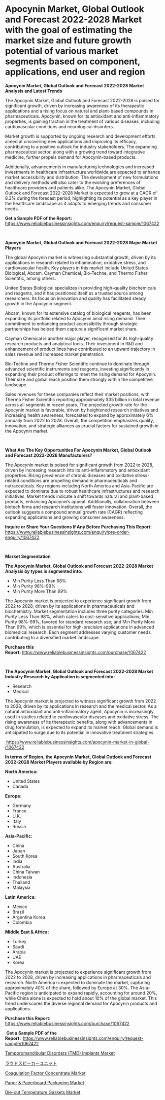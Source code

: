 <p><h1>Apocynin Market, Global Outlook and Forecast 2022-2028 Market with the goal of estimating the market size and future growth potential of various market segments based on component, applications, end user and region</h1></p><p><strong>Apocynin Market, Global Outlook and Forecast 2022-2028 Market Analysis and Latest Trends</strong></p>
<p><p>The Apocynin Market, Global Outlook and Forecast 2022-2028 is poised for significant growth, driven by increasing awareness of its therapeutic applications and a rising focus on natural and plant-based compounds in pharmaceuticals. Apocynin, known for its antioxidant and anti-inflammatory properties, is gaining traction in the treatment of various diseases, including cardiovascular conditions and neurological disorders. </p><p>Market growth is supported by ongoing research and development efforts aimed at uncovering new applications and improving its efficacy, contributing to a positive outlook for industry stakeholders. The expanding pharmaceutical sector, along with a growing trend toward integrative medicine, further propels demand for Apocynin-based products. </p><p>Additionally, advancements in manufacturing technologies and increased investments in healthcare infrastructure worldwide are expected to enhance market accessibility and distribution. The development of new formulations and delivery methods will also cater to the evolving preferences of healthcare providers and patients alike. The Apocynin Market, Global Outlook and Forecast 2022-2028 Market is expected to grow at a CAGR of 8.3% during the forecast period, highlighting its potential as a key player in the healthcare landscape as it adapts to emerging trends and consumer needs.</p></p>
<p><strong>Get a Sample PDF of the Report:&nbsp;</strong> <a href="https://www.reliablebusinessinsights.com/enquiry/request-sample/1067422">https://www.reliablebusinessinsights.com/enquiry/request-sample/1067422</a></p>
<p>&nbsp;</p>
<p><strong>Apocynin Market, Global Outlook and Forecast 2022-2028 Major Market Players</strong></p>
<p><p>The global Apocynin market is witnessing substantial growth, driven by its applications in research related to inflammation, oxidative stress, and cardiovascular health. Key players in this market include United States Biological, Abcam, Cayman Chemical, Bio-Techne, and Thermo Fisher Scientific, among others.</p><p>United States Biological specializes in providing high-quality biochemicals and reagents, and it has positioned itself as a trusted source among researchers. Its focus on innovation and quality has facilitated steady growth in the Apocynin segment.</p><p>Abcam, known for its extensive catalog of biological reagents, has been expanding its portfolio related to Apocynin amid rising demand. Their commitment to enhancing product accessibility through strategic partnerships has helped them capture a significant market share.</p><p>Cayman Chemical is another major player, recognized for its high-quality research products and analytical tools. Their investment in R&D and enhancement of product lines have contributed to an upward trajectory in sales revenue and increased market penetration.</p><p>Bio-Techne and Thermo Fisher Scientific continue to dominate through advanced scientific instruments and reagents, investing significantly in expanding their product offerings to meet the rising demand for Apocynin. Their size and global reach position them strongly within the competitive landscape.</p><p>Sales revenues for these companies reflect their market positions, with Thermo Fisher Scientific reporting approximately $35 billion in total revenue across all segments in recent years. The projected growth rate for the Apocynin market is favorable, driven by heightened research initiatives and increasing health awareness, forecasted to expand by approximately 6% annually from 2022 to 2028. Overall, the competition emphasizes quality, innovation, and strategic alliances as crucial factors for sustained growth in the Apocynin market.</p></p>
<p>&nbsp;</p>
<p><strong>What Are The Key Opportunities For Apocynin Market, Global Outlook and Forecast 2022-2028 Manufacturers?</strong></p>
<p><p>The Apocynin market is poised for significant growth from 2022 to 2028, driven by increasing research into its anti-inflammatory and antioxidant properties. Rising prevalence of chronic diseases and oxidative stress-related conditions are propelling demand in pharmaceuticals and nutraceuticals. Key regions including North America and Asia-Pacific are expected to dominate due to robust healthcare infrastructures and research initiatives. Market trends indicate a shift towards natural and plant-based products, enhancing Apocynin’s appeal. Additionally, collaboration between biotech firms and research institutions will foster innovation. Overall, the outlook suggests a compound annual growth rate (CAGR) reflecting expanding applications and growing consumer awareness.</p></p>
<p><strong>Inquire or Share Your Questions If Any Before Purchasing This Report:</strong> <a href="https://www.reliablebusinessinsights.com/enquiry/pre-order-enquiry/1067422">https://www.reliablebusinessinsights.com/enquiry/pre-order-enquiry/1067422</a></p>
<p>&nbsp;</p>
<p><strong>Market Segmentation</strong></p>
<p><strong>The Apocynin Market, Global Outlook and Forecast 2022-2028 Market Analysis by types is segmented into:</strong></p>
<p><ul><li>Min Purity Less Than 98%</li><li>Min Purity 98%-99%</li><li>Min Purity More Than 99%</li></ul></p>
<p><p>The Apocynin market is projected to experience significant growth from 2022 to 2028, driven by its applications in pharmaceuticals and biochemistry. Market segmentation includes three purity categories: Min Purity Less Than 98%, which caters to cost-sensitive applications; Min Purity 98%-99%, favored for standard research use; and Min Purity More Than 99%, which is essential for high-precision applications in advanced biomedical research. Each segment addresses varying customer needs, contributing to a diversified market landscape.</p></p>
<p><strong>Purchase this Report:&nbsp;</strong><a href="https://www.reliablebusinessinsights.com/purchase/1067422">https://www.reliablebusinessinsights.com/purchase/1067422</a></p>
<p>&nbsp;</p>
<p><strong>The Apocynin Market, Global Outlook and Forecast 2022-2028 Market Industry Research by Application is segmented into:</strong></p>
<p><ul><li>Research</li><li>Medical</li></ul></p>
<p><p>The Apocynin market is projected to witness significant growth from 2022 to 2028, driven by its applications in research and the medical sector. As a natural antioxidant and anti-inflammatory agent, Apocynin is increasingly used in studies related to cardiovascular diseases and oxidative stress. The rising awareness of its therapeutic benefits, along with advancements in drug formulation, is expected to expand its market reach. Global demand is anticipated to surge due to its potential in innovative treatment strategies.</p></p>
<p><a href="https://www.reliablebusinessinsights.com/apocynin-market-in-global-r1067422">&nbsp;https://www.reliablebusinessinsights.com/apocynin-market-in-global-r1067422</a></p>
<p><strong>In terms of Region, the Apocynin Market, Global Outlook and Forecast 2022-2028 Market Players available by Region are:</strong></p>
<p>
    <p> <strong> North America: </strong>
        <ul>
            <li>United States</li>
            <li>Canada</li>
        </ul>
        </p> 
    <p> <strong> Europe: </strong>
        <ul>
            <li>Germany</li>
            <li>France</li>
            <li>U.K.</li>
            <li>Italy</li>
            <li>Russia</li>
        </ul>
        </p> 
    <p> <strong> Asia-Pacific: </strong>
        <ul>
            <li>China</li>
            <li>Japan</li>
            <li>South Korea</li>
            <li>India</li>
            <li>Australia</li>
            <li>China Taiwan</li>
            <li>Indonesia</li>
            <li>Thailand</li>
            <li>Malaysia</li>
        </ul>
        </p> 
    <p> <strong> Latin America: </strong>
        <ul>
            <li>Mexico</li>
            <li>Brazil</li>
            <li>Argentina Korea</li>
            <li>Colombia</li>
        </ul>
        </p> 
    <p> <strong> Middle East & Africa: </strong>
        <ul>
            <li>Turkey</li>
            <li>Saudi</li>
            <li>Arabia</li>
            <li>UAE</li>
            <li>Korea</li>
        </ul>
    </p>
    </p>
<p><p>The Apocynin market is projected to experience significant growth from 2022 to 2028, driven by increasing applications in pharmaceuticals and research. North America is expected to dominate the market, capturing approximately 40% of the share, followed by Europe at 30%. The Asia-Pacific region is anticipated to expand rapidly, accounting for around 20%, while China alone is expected to hold about 10% of the global market. This trend underscores the diverse regional demand for Apocynin products and applications.</p></p>
<p><strong>Purchase this Report: </strong><a href="https://www.reliablebusinessinsights.com/purchase/1067422">https://www.reliablebusinessinsights.com/purchase/1067422</a></p>
<p>&nbsp;<strong>Get a Sample PDF of the Report:&nbsp;&nbsp;</strong><a href="https://www.reliablebusinessinsights.com/enquiry/request-sample/1067422">https://www.reliablebusinessinsights.com/enquiry/request-sample/1067422</a></p>
<p><strong></strong></p>
<p><p><a href="https://issuu.com/reportprime-2/docs/temporomandibular-disorders-tmd-imp_9385e13da941b9">Temporomandibular Disorders (TMD) Implants Market</a></p><p><a href="https://medium.com/@cryptoasu_20150/%E3%82%B9%E3%83%94%E3%83%BC%E3%82%AB%E3%83%BC%E3%83%A6%E3%83%8B%E3%83%83%E3%83%88%E5%B8%82%E5%A0%B4%E3%81%AE%E3%82%B7%E3%82%A7%E3%82%A2%E3%81%A8%E6%96%B0%E3%81%97%E3%81%84%E3%83%88%E3%83%AC%E3%83%B3%E3%83%89%E5%88%86%E6%9E%90-%E3%82%BF%E3%82%A4%E3%83%97-%E3%82%A2%E3%83%97%E3%83%AA%E3%82%B1%E3%83%BC%E3%82%B7%E3%83%A7%E3%83%B3-%E6%9C%80%E7%B5%82%E7%94%A8%E9%80%94%E5%88%A5%E3%81%8A%E3%82%88%E3%81%B32024%E5%B9%B4%E3%81%8B%E3%82%892031%E5%B9%B4%E3%81%BE%E3%81%A7%E3%81%AE%E4%BA%88%E6%B8%AC-1f6e9b4c8e09">ラウドスピーカーユニット</a></p><p><a href="https://www.linkedin.com/pulse/global-coagulation-factor-concentrate-market-size-expected-raf1e?trackingId=EUpjWtGgQ7iV0uU4Hspfaw%3D%3D">Coagulation Factor Concentrate Market</a></p><p><a href="https://medium.com/@haangelat16/global-paper-paperboard-packaging-market-size-and-market-trends-analysis-by-regional-outlook-f3cd36240cec">Paper & Paperboard Packaging Market</a></p><p><a href="https://issuu.com/reportprime-2/docs/die-cut-temperature-gaskets-market-_5bb779c557860a">Die-cut Temperature Gaskets Market</a></p></p>